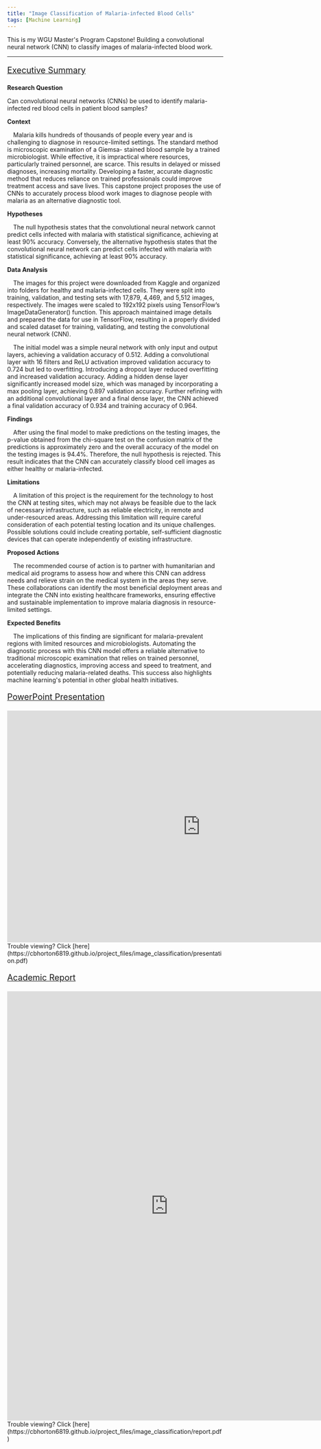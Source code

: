 ```yaml
---
title: "Image Classification of Malaria-infected Blood Cells"
tags: [Machine Learning]
---
```


This is my WGU Master's Program Capstone! Building a convolutional neural network (CNN) to classify 
images of malaria-infected blood work.

---

<p style="font-size:140%; text-decoration:underline;">Executive Summary</p>

<p style="font-weight:bold; margin-bottom: 5px;">Research Question</p>

Can convolutional neural networks (CNNs) be used to identify malaria-infected red blood cells
in patient blood samples?

<p style="font-weight:bold; margin-bottom: 5px;">Context</p>

&emsp;Malaria kills hundreds of thousands of people every year and is challenging to diagnose
in resource-limited settings. The standard method is microscopic examination of a Giemsa-
stained blood sample by a trained microbiologist. While effective, it is impractical where
resources, particularly trained personnel, are scarce. This results in delayed or missed diagnoses,
increasing mortality. Developing a faster, accurate diagnostic method that reduces reliance on
trained professionals could improve treatment access and save lives. This capstone project
proposes the use of CNNs to accurately process blood work images to diagnose people with
malaria as an alternative diagnostic tool.

<p style="font-weight:bold; margin-bottom: 5px;">Hypotheses</p>

&emsp;The null hypothesis states that the convolutional neural network cannot predict cells
infected with malaria with statistical significance, achieving at least 90% accuracy. Conversely,
the alternative hypothesis states that the convolutional neural network can predict cells infected
with malaria with statistical significance, achieving at least 90% accuracy.

<p style="font-weight:bold; margin-bottom: 5px;">Data Analysis</p>

&emsp;The images for this project were downloaded from Kaggle and organized into folders for
healthy and malaria-infected cells. They were split into training, validation, and testing sets with
17,879, 4,469, and 5,512 images, respectively. The images were scaled to 192x192 pixels using
TensorFlow’s ImageDataGenerator() function. This approach maintained image details
and prepared the data for use in TensorFlow, resulting in a properly divided and scaled dataset
for training, validating, and testing the convolutional neural network (CNN).

&emsp;The initial model was a simple neural network with only input and output layers,
achieving a validation accuracy of 0.512. Adding a convolutional layer with 16 filters and ReLU
activation improved validation accuracy to 0.724 but led to overfitting. Introducing a dropout
layer reduced overfitting and increased validation accuracy. Adding a hidden dense layer
significantly increased model size, which was managed by incorporating a max pooling layer,
achieving 0.897 validation accuracy. Further refining with an additional convolutional layer and
a final dense layer, the CNN achieved a final validation accuracy of 0.934 and training accuracy
of 0.964.

<p style="font-weight:bold; margin-bottom: 5px;">Findings</p>

&emsp;After using the final model to make predictions on the testing images, the p-value
obtained from the chi-square test on the confusion matrix of the predictions is approximately
zero and the overall accuracy of the model on the testing images is 94.4%. Therefore, the null
hypothesis is rejected. This result indicates that the CNN can accurately classify blood cell
images as either healthy or malaria-infected.

<p style="font-weight:bold; margin-bottom: 5px;">Limitations</p>

&emsp;A limitation of this project is the requirement for the technology to host the CNN at
testing sites, which may not always be feasible due to the lack of necessary infrastructure, such
as reliable electricity, in remote and under-resourced areas. Addressing this limitation will
require careful consideration of each potential testing location and its unique challenges. Possible
solutions could include creating portable, self-sufficient diagnostic devices that can operate
independently of existing infrastructure.

<p style="font-weight:bold; margin-bottom: 5px;">Proposed Actions</p>

&emsp;The recommended course of action is to partner with humanitarian and medical aid
programs to assess how and where this CNN can address needs and relieve strain on the medical
system in the areas they serve. These collaborations can identify the most beneficial deployment
areas and integrate the CNN into existing healthcare frameworks, ensuring effective and
sustainable implementation to improve malaria diagnosis in resource-limited settings.

<p style="font-weight:bold; margin-bottom: 5px;">Expected Benefits</p>

&emsp;The implications of this finding are significant for malaria-prevalent regions with limited
resources and microbiologists. Automating the diagnostic process with this CNN model offers a
reliable alternative to traditional microscopic examination that relies on trained personnel,
accelerating diagnostics, improving access and speed to treatment, and potentially reducing
malaria-related deaths. This success also highlights machine learning's potential in other global
health initiatives.

<p style="font-size:140%; text-decoration:underline;">PowerPoint Presentation</p>

<iframe frameborder="0" scrolling="no" width="900" height="540" src="https://cbhorton6819.github.io/project_files/image_classification/presentation.pdf#zoom=100"> </iframe>
Trouble viewing? Click [here](https://cbhorton6819.github.io/project_files/image_classification/presentation.pdf)

<p style="font-size:140%; text-decoration:underline;">Academic Report</p>
<iframe frameborder="0" scrolling="no" width="750" height="1000" src="https://cbhorton6819.github.io/project_files/image_classification/report.pdf#zoom=100"> </iframe>
Trouble viewing? Click [here](https://cbhorton6819.github.io/project_files/image_classification/report.pdf)